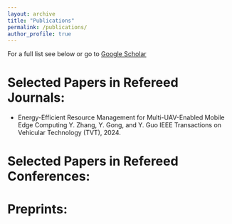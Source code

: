 ```yaml
---
layout: archive
title: "Publications"
permalink: /publications/
author_profile: true
---
```


For a full list see below or go to [Google Scholar](https://scholar.google.com/citations?hl=en&user=p6z9Id4AAAAJ)


Selected Papers in Refereed Journals:
======

- Energy-Efficient Resource Management for Multi-UAV-Enabled Mobile Edge Computing
Y. Zhang, Y. Gong, and Y. Guo
IEEE Transactions on Vehicular Technology (TVT), 2024.



Selected Papers in Refereed Conferences:
======




Preprints:
======